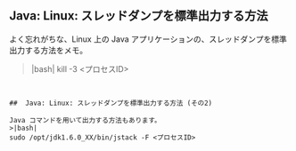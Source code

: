## Java: Linux: スレッドダンプを標準出力する方法

よく忘れがちな、Linux 上の Java アプリケーションの、スレッドダンプを標準出力する方法をメモ。

>|bash|
kill -3 <プロセスID>
```


##  Java: Linux: スレッドダンプを標準出力する方法 (その2)

Java コマンドを用いて出力する方法もあります。
>|bash|
sudo /opt/jdk1.6.0_XX/bin/jstack -F <プロセスID>
```

